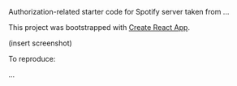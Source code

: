Authorization-related starter code for Spotify server taken from ...

This project was bootstrapped with [Create React App](https://github.com/facebook/create-react-app).

(insert screenshot)

To reproduce:

...


